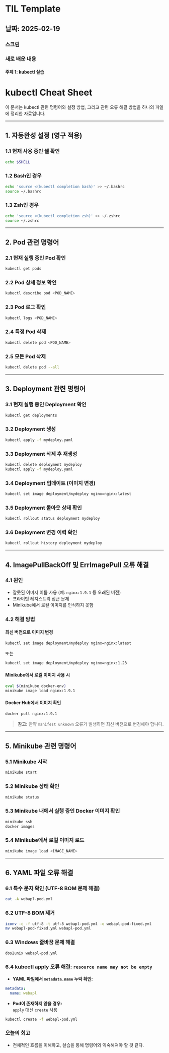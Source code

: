 # TIL Template

## 날짜: 2025-02-19

### 스크럼

### 새로 배운 내용
#### 주제 1: kubectl 실습
# kubectl Cheat Sheet

이 문서는 kubectl 관련 명령어와 설정 방법, 그리고 관련 오류 해결 방법을 하나의 파일에 정리한 자료입니다.

---

## 1. 자동완성 설정 (영구 적용)

### 1.1 현재 사용 중인 쉘 확인
~~~bash
echo $SHELL
~~~

### 1.2 Bash인 경우
~~~bash
echo 'source <(kubectl completion bash)' >> ~/.bashrc
source ~/.bashrc
~~~

### 1.3 Zsh인 경우
~~~bash
echo 'source <(kubectl completion zsh)' >> ~/.zshrc
source ~/.zshrc
~~~

---

## 2. Pod 관련 명령어

### 2.1 현재 실행 중인 Pod 확인
~~~bash
kubectl get pods
~~~

### 2.2 Pod 상세 정보 확인
~~~bash
kubectl describe pod <POD_NAME>
~~~

### 2.3 Pod 로그 확인
~~~bash
kubectl logs <POD_NAME>
~~~

### 2.4 특정 Pod 삭제
~~~bash
kubectl delete pod <POD_NAME>
~~~

### 2.5 모든 Pod 삭제
~~~bash
kubectl delete pod --all
~~~

---

## 3. Deployment 관련 명령어

### 3.1 현재 실행 중인 Deployment 확인
~~~bash
kubectl get deployments
~~~

### 3.2 Deployment 생성
~~~bash
kubectl apply -f mydeploy.yaml
~~~

### 3.3 Deployment 삭제 후 재생성
~~~bash
kubectl delete deployment mydeploy
kubectl apply -f mydeploy.yaml
~~~

### 3.4 Deployment 업데이트 (이미지 변경)
~~~bash
kubectl set image deployment/mydeploy nginx=nginx:latest
~~~

### 3.5 Deployment 롤아웃 상태 확인
~~~bash
kubectl rollout status deployment mydeploy
~~~

### 3.6 Deployment 변경 이력 확인
~~~bash
kubectl rollout history deployment mydeploy
~~~

---

## 4. ImagePullBackOff 및 ErrImagePull 오류 해결

### 4.1 원인
- 잘못된 이미지 이름 사용 (예: `nginx:1.9.1` 등 오래된 버전)
- 프라이빗 레지스트리 접근 문제
- Minikube에서 로컬 이미지를 인식하지 못함

### 4.2 해결 방법

#### 최신 버전으로 이미지 변경
~~~bash
kubectl set image deployment/mydeploy nginx=nginx:latest
~~~
또는
~~~bash
kubectl set image deployment/mydeploy nginx=nginx:1.23
~~~

#### Minikube에서 로컬 이미지 사용 시
~~~bash
eval $(minikube docker-env)
minikube image load nginx:1.9.1
~~~

#### Docker Hub에서 이미지 확인
~~~bash
docker pull nginx:1.9.1
~~~

> **참고:** 만약 `manifest unknown` 오류가 발생하면 최신 버전으로 변경해야 합니다.

---

## 5. Minikube 관련 명령어

### 5.1 Minikube 시작
~~~bash
minikube start
~~~

### 5.2 Minikube 상태 확인
~~~bash
minikube status
~~~

### 5.3 Minikube 내에서 실행 중인 Docker 이미지 확인
~~~bash
minikube ssh
docker images
~~~

### 5.4 Minikube에서 로컬 이미지 로드
~~~bash
minikube image load <IMAGE_NAME>
~~~

---

## 6. YAML 파일 오류 해결

### 6.1 특수 문자 확인 (UTF-8 BOM 문제 해결)
~~~bash
cat -A webapl-pod.yml
~~~

### 6.2 UTF-8 BOM 제거
~~~bash
iconv -c -f utf-8 -t utf-8 webapl-pod.yml -o webapl-pod-fixed.yml
mv webapl-pod-fixed.yml webapl-pod.yml
~~~

### 6.3 Windows 줄바꿈 문제 해결
~~~bash
dos2unix webapl-pod.yml
~~~

### 6.4 kubectl apply 오류 해결: `resource name may not be empty`
- **YAML 파일에서 `metadata.name` 누락 확인:**
~~~yaml
metadata:
  name: webapl
~~~
- **Pod이 존재하지 않을 경우:**  
  `apply` 대신 `create` 사용
~~~bash
kubectl create -f webapl-pod.yml
~~~



### 오늘의 회고
- 전체적인 흐름을 이해하고, 실습을 통해 명령어와 익숙해져야 할 것 같다.

